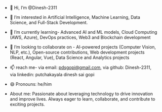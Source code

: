 - 👋 Hi, I’m @Dinesh-2311
  
- 👀 I’m interested in Artificial Intelligence, Machine Learning, Data Science, and Full-Stack Development.

- 🌱 I’m currently learning- Advanced AI and ML models,  Cloud Computing (AWS, Azure), DevOps practices, Web3 and Blockchain development

- 💞️ I’m looking to collaborate on - AI-powered projects (Computer Vision, NLP, etc.),  Open-source contributions, Web development projects (React, Angular, Vue), Data Science and Analytics projects

- 📫 reach me- via email: pdsgopi@gmail.com, via github: Dinesh-2311, via linkedin: putchakayala dinesh sai gopi
- 😄 Pronouns: he/him
  
- About me: Passionate about leveraging technology to drive innovation and improve lives. Always eager to learn, collaborate, and contribute to exciting projects.
